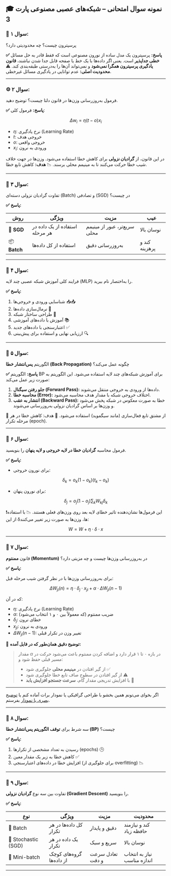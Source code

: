 
## 🎓 نمونه سوال امتحانی – شبکه‌های عصبی مصنوعی پارت 3

### 🧠 سوال ۱:

پرسپترون چیست؟ چه محدودیتی دارد؟

**✅ پاسخ:**
پرسپترون یک مدل ساده از نورون مصنوعی است که فقط قادر به حل مسائل **خطی جداپذیر** است. یعنی اگر داده‌ها با یک خط یا صفحه قابل جدا شدن نباشند، **قانون یادگیری پرسپترون همگرا نمی‌شود** و نمی‌تواند آن‌ها را به‌درستی طبقه‌بندی کند.
⚠️ **محدودیت اصلی:** عدم توانایی در یادگیری مسائل غیرخطی.

---

### ⚙️ سوال ۲:

فرمول به‌روزرسانی وزن‌ها در قانون دلتا چیست؟ توضیح دهید.

**✅ پاسخ:**
فرمول کلی:

$$
\Delta w_i = \eta (t - o)x_i
$$

* $\eta$: نرخ یادگیری (Learning Rate)
* $t$: خروجی هدف
* $o$: خروجی واقعی
* $x_i$: ورودی به نرون

در این قانون، از **گرادیان نزولی** برای کاهش خطا استفاده می‌شود. وزن‌ها در جهت خلاف شیب خطا حرکت می‌کنند تا به مینیمم محلی برسند.
📉 **هدف:** کاهش تابع خطا.

---

### 🧮 سوال ۳:

تفاوت گرادیان نزولی دسته‌ای (Batch) و تصادفی (SGD) در چیست؟

**✅ پاسخ:**

| روش          | ویژگی                          | مزیت                         | عیب           |
| ------------ | ------------------------------ | ---------------------------- | ------------- |
| 🎲 **SGD**   | استفاده از یک داده در هر مرحله | سریع‌تر، عبور از مینیمم محلی | نوسان بالا    |
| 📦 **Batch** | استفاده از کل داده‌ها          | به‌روزرسانی دقیق             | کند و پرهزینه |

---

### 🧪 سوال ۴:

فرایند کلی آموزش شبکه عصبی چند لایه (MLP) را به‌اختصار نام ببرید.

**✅ پاسخ:**

1. شناسایی ورودی و خروجی‌ها 📥📤
2. نرمال‌سازی داده‌ها 📏
3. طراحی ساختار شبکه 🧱
4. آموزش با داده‌های آموزشی 📚
5. اعتبارسنجی با داده‌های جدید ✅
6. ارزیابی نهایی و استفاده برای پیش‌بینی 🔍


---

### 🔄 سوال ۵:

الگوریتم **پس‌انتشار خطا (Back Propagation)** چگونه عمل می‌کند؟

**✅ پاسخ:**
الگوریتم BP برای آموزش شبکه‌های چند لایه استفاده می‌شود. این الگوریتم به صورت زیر عمل می‌کند:

1. **جلو رفتن سیگنال (Forward Pass):** داده‌ها از ورودی به خروجی منتقل می‌شوند.
2. **محاسبه خطا (Error):** اختلاف خروجی شبکه با مقدار هدف محاسبه می‌شود.
3. **انتشار به عقب (Backward Pass):** خطا به صورت معکوس در شبکه پخش می‌شود و وزن‌ها بر اساس گرادیان نزولی به‌روزرسانی می‌شوند.

📌 از مشتق تابع فعال‌سازی (مانند سیگموید) استفاده می‌شود.
🎯 هدف: کاهش خطا در هر مرحله تکرار (epoch).

---

### 🔢 سوال ۶:

فرمول محاسبه **گرادیان خطا در لایه خروجی و لایه پنهان** را بنویسید.

**✅ پاسخ:**

* برای نورون خروجی:

$$
\delta_k = o_k (1 - o_k)(t_k - o_k)
$$

* برای نورون پنهان:

$$
\delta_j = o_j (1 - o_j) \sum_k W_{kj} \delta_k
$$

❗این فرمول‌ها نشان‌دهنده تاثیر خطای لایه بعد روی وزن‌های فعلی هستند.
📉 با استفاده از این δها، وزن‌ها به صورت زیر تغییر می‌کنند:

$$
W = W + \eta \cdot \delta \cdot x
$$

---

### 🔁 سوال ۷:

قانون **ممنتوم (Momentum)** در به‌روزرسانی وزن‌ها چیست و چه مزیتی دارد؟

**✅ پاسخ:**

برای به‌روزرسانی وزن‌ها با در نظر گرفتن شیب مرحله قبل:

$$
\Delta W_{ji}(n) = \eta \cdot \delta_j \cdot x_{ji} + \alpha \cdot \Delta W_{ji}(n-1)
$$

که در آن:

* $\eta$: نرخ یادگیری (Learning Rate)
* $\alpha$: ضریب ممنتوم (که معمولاً بین ۰ و ۱ انتخاب می‌شود)
* $\delta_j$: خطای نرون
* $x_{ji}$: ورودی به نرون
* $\Delta W_{ji}(n-1)$: تغییر وزن در تکرار قبلی

📌 **توضیح دقیق همان‌طور که در فایل آمده:**

> مقدار $\alpha$ در بازه ۰ تا ۱ قرار دارد و اضافه کردن ممنتوم باعث می‌شود حرکت در مسیر قبلی حفظ شود و:
>
> * از گیر افتادن در **مینیمم محلی** جلوگیری شود ✅
> * از گیر افتادن در سطوح صاف تابع خطا جلوگیری شود ⚠️
> * با افزایش تدریجی مقدار گام، **سرعت جستجو افزایش یابد** 🚀

---

اگر بخوای می‌تونم همین بخشو با طراحی گرافیکی یا نمودار برات آماده کنم یا [توضیح بصری با نمودار](f) بفرستم.


---

### 🚫 سوال ۸:

سه شرط برای **توقف الگوریتم پس‌انتشار خطا (BP)** چیست؟

**✅ پاسخ:**

1. رسیدن به تعداد مشخصی از تکرارها (epochs) 🕒
2. کاهش خطا به زیر یک مقدار معین ✅
3. افزایش خطا در داده‌های اعتبارسنجی (برای جلوگیری از overfitting) 📉

---

### 🧩 سوال ۹:

تفاوت بین سه نوع **گرادیان نزولی (Gradient Descent)** را بنویسید.

**✅ پاسخ:**

| نوع                 | ویژگی                    | مزیت             | محدودیت                     |
| ------------------- | ------------------------ | ---------------- | --------------------------- |
| 🧺 Batch            | کل داده‌ها در هر تکرار   | دقیق و پایدار    | کند و نیازمند حافظه زیاد    |
| 🎲 Stochastic (SGD) | یک داده در هر تکرار      | سریع و سبک       | نوسان بالا                  |
| 🧬 Mini-batch       | گروه‌های کوچک از داده‌ها | تعادل سرعت و دقت | نیاز به انتخاب اندازه مناسب |

---


